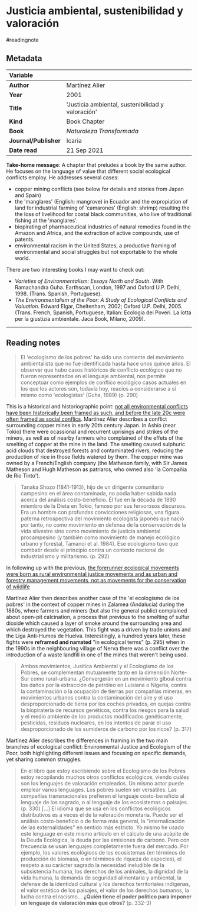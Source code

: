 # Justicia ambiental, sustenibilidad y valoración
#readingnote 


## Metadata

|   Variable     |  |
|:--------------|:-----------|
| **Author**			| Martínez Alier     | 
| **Year**				| 	2001		 | 
| **Title**				| 	'Justicia ambiental, sustenibilidad y valoración'		 | 
| **Kind**				| Book Chapter| 
| **Book**				| 	*Naturaleza Transformada*		 | 
| **Journal/Publisher**				| 	Icaria	 | 
| **Date read**				| 	21 Sep 2021	 | 

**Take-home message**: A chapter that preludes a book by the same author. He focuses on the language of value that different social ecological conflicts employ. He addresses several cases:
- copper mining conflicts (see below for details and stories from Japan and Spain)
- the 'manglares' (English: mangrove) in Ecuador and the expropiation of land for industrial farming of 'camarones' (English: shrimp) resulting the the loss of livelihood for  costal black communities, who live of traditional fishing at the 'manglares'.
- biopirating of pharmaceutical industries of natural remedies found in the Amazon and Africa, and the extraction of active compounds, use of patents.
- environmental racism in the United States, a productive framing of environmental and social struggles but not exportable to the whole world.

There are two interesting books I may want to check out:
-   *Varieties of Environmentalism: Essays North and South*. With Ramachandra Guha. Earthscan, London, 1997 and Oxford U.P. Delhi, 1998. (Trans. Spanish, Portuguese).
-   *The Environmentalism of the Poor: A Study of Ecological Conflicts and Valuation*. Edward Elgar, Cheltenham, 2002; Oxford U.P. Delhi, 2005. (Trans. French, Spanish, Portuguese, Italian: Ecologia dei Poveri. La lotta per la giustizia ambientale. Jaca Book, Milano, 2009).
 


---

## Reading notes

> El 'ecologismo de los pobres' ha sido una corriente del movimiento ambientalista que no fue identificada hasta hace unos quince años. El observar que hubo casos históricos de conflicto ecológico que no fueron representados en el lenguaje ambiental, nos permite conceptuar como ejemplos de conflico ecológico casos actuales en los que los actores son, todavía hoy, reacios a considerarse a sí mismo como 'ecologistas' (Guha, 1989) (p. 290)

This is a historical and historiographic point: [not all environmental conflicts have been historically been framed as such, and before the late 20c were often framed as social conflics](not%20all%20environmental%20conflicts%20have%20been%20historically%20been%20framed%20as%20such,%20and%20before%20the%20late%2020c%20were%20often%20framed%20as%20social%20conflics.md). Martínez Alier describes a conflict surrounding copper mines in early 20th century Japan. In Ashio (near Tokio) there were ocassional and recurrent uprisings and strikes of the miners, as well as of nearby farmers who complained of the effets of the smelting of copper at the mine in the land. The smelting caused sulphuric acid clouds that destroyed forests and contaminated rivers, reducing the production of rice in those fields watered by them. The copper mine was owned by a French/English company (the Matheson family, with Sir James Matheson and Hugh Matheson as patriarcs, who owned also 'la Compañia de Río Tinto'). 

> Tanaka Shozo (1841-1913), hijo de un dirigente comunitario campesino en el área contaminada, no podía haber sabida nada acerca del análisis costo-beneficio. Él fue en la década de 1890  miembro de la Dieta en Tokio, famoso por sus fervorosos discursos. Era un hombre con profundas convicciones religiosas, una figura paterna retrospectiva del movimiento ecologista japonés que nació por tanto, no como movimiento en defensa de la conservación de la vida silvestre sino como movimiento de justicia ambiental procampesino (y también como movimiento de manejo ecológico urbano y forestal, Tamanoi et al. 1984). Ese ecologismo tuvo que combatir desde el principio contra un contexto nacional de industrialismo y militarismo. (p. 292)

In following up with the previous, [the forerunner ecological movements were born as rural environmental justice movements and as urban and forestry management movements, not as movements for the conservation of wildlife](the%20forerunner%20ecological%20movements%20were%20born%20as%20rural%20environmental%20justice%20movements%20and%20as%20urban%20and%20forestry%20management%20movements,%20not%20as%20movements%20for%20the%20conservation%20of%20wildlife.md)

Martínez Alier then describes another case of the 'el ecologismo de los pobres' in the context of copper mines in Zalamea (Andalucía) during the 1880s, where farmers and miners (but also the general public) complained about open-pit calcination, a process that previous to the smelting of sulfur dioxide which caused a layer of smoke around the surrounding area and which destroyed the vegetation. This fight was a driven by trade unions and the Liga Anti-Humos de Huelva. Interestingly, a hundred years later, these fights were **reframed and narrated** "in ecological terms" (p. 295) when in the 1990s in the neighbouring village of Nerva there was a conflict over the introduction of a waste landfill in one of the mines that weren't being used. 

> Ambos movimientos, Jusitica Ambiental y el Ecologismo de los Pobres, se complementan mutuamente tanto en la dimensión Norte-Sur como rural-urbana. ¿Convergerán en un movimiento glboal contra los daños por la extracción de petróleo en Luisiana o Nigeria, contra la contaminación o la ocupación de tierras por compañías mineras, en movimientos urbanos contra la contaminación del aire y el uso desproporcionado de tierra por los coches privados, en quejas contra la biopiratería de recursos genéticos, contra los riesgos para la salud y el medio ambiente de los productos modificados genéticamente, pesticidas, residuos nucleares, en los intentos de parar el uso desproporcionado de los sumideros de carbono por los ricos? (p. 317)

Martínez Alier describes the differences in framing in the two main branches of ecological conflict: Environmental Justice and Ecologism of the Poor, both highlighting different issues and focusing on specific demands, yet sharing common struggles. 

> En el libro que estoy escribiendo sobre el Ecologismo de los Pobres estoy recopilando muchos otros conflictos ecológicos, viendo cuáles son los lenguajes de valoración empleados. Un mismo actor puede emplear varios lenguages. Los pobres suelen ser versátiles. Las compañías transnacionales prefieren el lenguaje costo-beneficio al lenguaje de los sagrado, o al lenguaje de los ecosistemas o paisajes. (p. 330) […] El idioma que se usa en los conflictos ecológicos distributivos es a veces el de la valoración monetaria. Puede ser el análisis costo-beneficio o de forma más general, la "internalicación de las externalidades" en sentido más estricto. Yo mismo he usado este lenguage en este mismo artículo en el cálculo de una acápite de la Deuda Ecológica, la deuda por las emisiones de carbono. Pero con frecuencia se usan lenguajes completamente fuera del mercado. Por ejemplo, los valores ecológicos de los ecosistemas (en términos de producción de biomasa, o en términos de riqueza de especies), el respeto a su carácter sagrado la necesidad ineludible de la subsistencia humana, los derechos de los animales, la dignidad de la vida humana, la demanda de seguridad alimentaria y ambiental, la defense de la identidad cultural y los derechos territoriales indígenas, el valor estético de los paisajes, el valor de los derechos bumanos, la lucha contra el racismo… **¿Quién tiene el poder político para imponer un lenguaje de valoración más que otros?** (p. 332-3)

